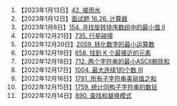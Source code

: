 1. 【2023年1月13日】<a href='42. 接雨水.md'>42. 接雨水</a>
1. 【2023年1月12日】<a href='面试题 16.26. 计算器.md'>面试题 16.26. 计算器</a>
1. 【2023年1月8日】<a href='154. 寻找旋转排序数组中的最小值 II.md'>154. 寻找旋转排序数组中的最小值 II</a>
1. 【2022年12月21日】<a href='735. 行星碰撞.md'>735. 行星碰撞</a>
1. 【2022年12月20日】<a href='2059. 转化数字的最小运算数.md'>2059. 转化数字的最小运算数</a>
1. 【2022年12月19日】<a href='658. 找到 K 个最接近的元素.md'>658. 找到 K 个最接近的元素</a>
1. 【2022年12月18日】<a href='712. 两个字符串的最小ASCII删除和.md'>712. 两个字符串的最小ASCII删除和</a>
1. 【2022年12月17日】<a href='1004. 最大连续1的个数 III.md'>1004. 最大连续1的个数 III</a>
1. 【2022年12月16日】<a href='1781. 所有子字符串美丽值之和.md'>1781. 所有子字符串美丽值之和</a>
1. 【2022年12月15日】<a href='1759. 统计同构子字符串的数目.md'>1759. 统计同构子字符串的数目</a>
1. 【2022年12月14日】<a href='890. 查找和替换模式.md'>890. 查找和替换模式</a>


